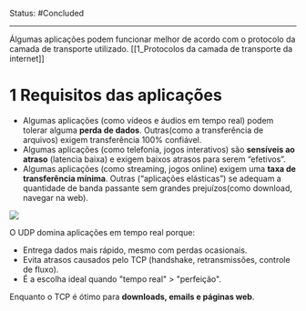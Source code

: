 
Status: #Concluded 

___

Álgumas aplicações podem funcionar melhor de acordo com o protocolo da camada de transporte utilizado. [[1_Protocolos da camada de transporte da internet]]
# 1 Requisitos das aplicações

- Algumas aplicações (como vídeos e áudios em tempo real) podem tolerar alguma **perda de dados**. Outras(como a transferência de arquivos) exigem transferência 100% confiável.
- Algumas aplicações (como telefonia, jogos interativos) são **sensíveis ao atraso** (latencia baixa) e exigem baixos atrasos para serem “efetivos”.
- Algumas aplicações (como streaming, jogos online) exigem uma **taxa de transferência mínima**. Outras (“aplicações elásticas”) se adequam a quantidade de banda passante sem grandes prejuízos(como download, navegar na web).
 
![](https://lh7-rt.googleusercontent.com/docsz/AD_4nXdYAH_NdfY54_Ei075veZkSQFSGkpply2TuQt3lh8EbC3dBYPdWrvzdRUdKTKbnbZNnwuYagXdpogtBlLDpAHxnw09Ltl6TjjnAIFmn_edbnR5hiEIWbZPLWBFpV7qo9TTtyw_L3w?key=HrOhHC0_-ked6RNCpQ0o3PZn)

O UDP domina aplicações em tempo real porque:
- Entrega dados mais rápido, mesmo com perdas ocasionais.
- Evita atrasos causados pelo TCP (handshake, retransmissões, controle de fluxo).
- É a escolha ideal quando "tempo real" > "perfeição".

Enquanto o TCP é ótimo para **downloads, emails e páginas web**.
